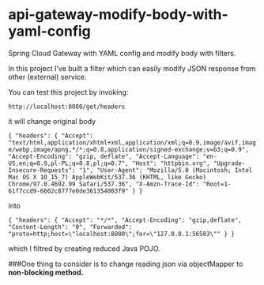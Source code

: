 # api-gateway-modify-body-with-yaml-config

Spring Cloud Gateway with YAML config and modify body with filters.

In this project I've built a filter which can easily modify JSON response from other (external) service.

You can test this project by invoking:

`http://localhost:8080/get/headers`

it will change original body 

`{
"headers": {
"Accept": "text/html,application/xhtml+xml,application/xml;q=0.9,image/avif,image/webp,image/apng,*/*;q=0.8,application/signed-exchange;v=b3;q=0.9",
"Accept-Encoding": "gzip, deflate",
"Accept-Language": "en-US,en;q=0.9,pl-PL;q=0.8,pl;q=0.7",
"Host": "httpbin.org",
"Upgrade-Insecure-Requests": "1",
"User-Agent": "Mozilla/5.0 (Macintosh; Intel Mac OS X 10_15_7) AppleWebKit/537.36 (KHTML, like Gecko) Chrome/97.0.4692.99 Safari/537.36",
"X-Amzn-Trace-Id": "Root=1-61f7ccd9-6602c8777e0de361354003f9"
}
}`

into 

`{
"headers": {
"Accept": "*/*",
"Accept-Encoding": "gzip,deflate",
"Content-Length": "0",
"Forwarded": "proto=http;host=\"localhost:8080\";for=\"127.0.0.1:56583\""
}
}`

which I filtred by creating reduced Java POJO.

###One thing to consider is to change reading json via objectMapper to **non-blocking method.**